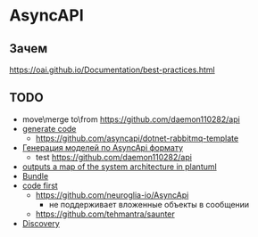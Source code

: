 # AsyncAPI

## Зачем

https://oai.github.io/Documentation/best-practices.html

## TODO
* move\merge to\from https://github.com/daemon110282/api
* [generate code](https://github.com/asyncapi/generator)
  * https://github.com/asyncapi/dotnet-rabbitmq-template
* [Генерация моделей по AsyncApi формату](https://github.com/asyncapi/modelina)
  * test https://github.com/daemon110282/api
* [outputs a map of the system architecture in plantuml](https://github.com/asyncapi/cupid)
* [Bundle](https://github.com/asyncapi/bundler) 
* [code first](https://www.asyncapi.com/docs/community/tooling)
  * https://github.com/neuroglia-io/AsyncApi
    * не поддерживает вложенные объекты в сообщении
  * https://github.com/tehmantra/saunter  
* [Discovery](https://github.com/SolaceLabs/event-discovery-agent)


